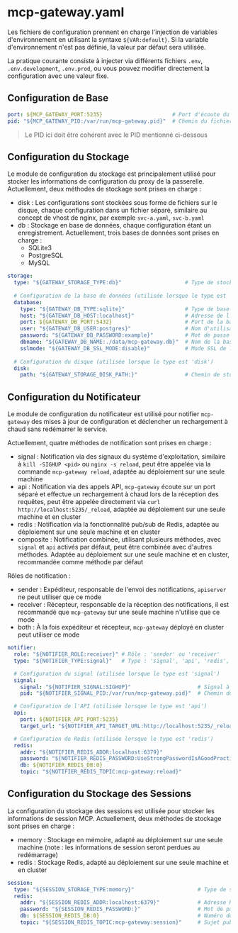 # mcp-gateway.yaml

Les fichiers de configuration prennent en charge l'injection de variables d'environnement en utilisant la syntaxe `${VAR:default}`. Si la variable d'environnement n'est pas définie, la valeur par défaut sera utilisée.

La pratique courante consiste à injecter via différents fichiers `.env`, `.env.development`, `.env.prod`, ou vous pouvez modifier directement la configuration avec une valeur fixe.

## Configuration de Base

```yaml
port: ${MCP_GATEWAY_PORT:5235}                      # Port d'écoute du service
pid: "${MCP_GATEWAY_PID:/var/run/mcp-gateway.pid}"  # Chemin du fichier PID
```

> Le PID ici doit être cohérent avec le PID mentionné ci-dessous

## Configuration du Stockage

Le module de configuration du stockage est principalement utilisé pour stocker les informations de configuration du proxy de la passerelle. Actuellement, deux méthodes de stockage sont prises en charge :
- disk : Les configurations sont stockées sous forme de fichiers sur le disque, chaque configuration dans un fichier séparé, similaire au concept de vhost de nginx, par exemple `svc-a.yaml`, `svc-b.yaml`
- db : Stockage en base de données, chaque configuration étant un enregistrement. Actuellement, trois bases de données sont prises en charge :
    - SQLite3
    - PostgreSQL
    - MySQL

```yaml
storage:
  type: "${GATEWAY_STORAGE_TYPE:db}"                    # Type de stockage : db, disk
  
  # Configuration de la base de données (utilisée lorsque le type est 'db')
  database:
    type: "${GATEWAY_DB_TYPE:sqlite}"                   # Type de base de données (sqlite, postgres, mysql)
    host: "${GATEWAY_DB_HOST:localhost}"                # Adresse de l'hôte de la base de données
    port: ${GATEWAY_DB_PORT:5432}                       # Port de la base de données
    user: "${GATEWAY_DB_USER:postgres}"                 # Nom d'utilisateur de la base de données
    password: "${GATEWAY_DB_PASSWORD:example}"          # Mot de passe de la base de données
    dbname: "${GATEWAY_DB_NAME:./data/mcp-gateway.db}"  # Nom de la base de données ou chemin du fichier
    sslmode: "${GATEWAY_DB_SSL_MODE:disable}"           # Mode SSL de la base de données
  
  # Configuration du disque (utilisée lorsque le type est 'disk')
  disk:
    path: "${GATEWAY_STORAGE_DISK_PATH:}"               # Chemin de stockage des fichiers de données
```

## Configuration du Notificateur

Le module de configuration du notificateur est utilisé pour notifier `mcp-gateway` des mises à jour de configuration et déclencher un rechargement à chaud sans redémarrer le service.

Actuellement, quatre méthodes de notification sont prises en charge :
- signal : Notification via des signaux du système d'exploitation, similaire à `kill -SIGHUP <pid>` ou `nginx -s reload`, peut être appelée via la commande `mcp-gateway reload`, adaptée au déploiement sur une seule machine
- api : Notification via des appels API, `mcp-gateway` écoute sur un port séparé et effectue un rechargement à chaud lors de la réception des requêtes, peut être appelée directement via `curl http://localhost:5235/_reload`, adaptée au déploiement sur une seule machine et en cluster
- redis : Notification via la fonctionnalité pub/sub de Redis, adaptée au déploiement sur une seule machine et en cluster
- composite : Notification combinée, utilisant plusieurs méthodes, avec `signal` et `api` activés par défaut, peut être combinée avec d'autres méthodes. Adaptée au déploiement sur une seule machine et en cluster, recommandée comme méthode par défaut

Rôles de notification :
- sender : Expéditeur, responsable de l'envoi des notifications, `apiserver` ne peut utiliser que ce mode
- receiver : Récepteur, responsable de la réception des notifications, il est recommandé que `mcp-gateway` sur une seule machine n'utilise que ce mode
- both : À la fois expéditeur et récepteur, `mcp-gateway` déployé en cluster peut utiliser ce mode

```yaml
notifier:
  role: "${NOTIFIER_ROLE:receiver}" # Rôle : 'sender' ou 'receiver'
  type: "${NOTIFIER_TYPE:signal}"   # Type : 'signal', 'api', 'redis', ou 'composite'

  # Configuration du signal (utilisée lorsque le type est 'signal')
  signal:
    signal: "${NOTIFIER_SIGNAL:SIGHUP}"                     # Signal à envoyer
    pid: "${NOTIFIER_SIGNAL_PID:/var/run/mcp-gateway.pid}"  # Chemin du fichier PID

  # Configuration de l'API (utilisée lorsque le type est 'api')
  api:
    port: ${NOTIFIER_API_PORT:5235}                                         # Port de l'API
    target_url: "${NOTIFIER_API_TARGET_URL:http://localhost:5235/_reload}"  # Point de terminaison de rechargement

  # Configuration de Redis (utilisée lorsque le type est 'redis')
  redis:
    addr: "${NOTIFIER_REDIS_ADDR:localhost:6379}"                               # Adresse Redis
    password: "${NOTIFIER_REDIS_PASSWORD:UseStrongPasswordIsAGoodPractice}"     # Mot de passe Redis
    db: ${NOTIFIER_REDIS_DB:0}                                                  # Numéro de la base de données Redis
    topic: "${NOTIFIER_REDIS_TOPIC:mcp-gateway:reload}"                         # Sujet pub/sub Redis
```

## Configuration du Stockage des Sessions

La configuration du stockage des sessions est utilisée pour stocker les informations de session MCP. Actuellement, deux méthodes de stockage sont prises en charge :
- memory : Stockage en mémoire, adapté au déploiement sur une seule machine (note : les informations de session seront perdues au redémarrage)
- redis : Stockage Redis, adapté au déploiement sur une seule machine et en cluster

```yaml
session:
  type: "${SESSION_STORAGE_TYPE:memory}"                    # Type de stockage : memory, redis
  redis:
    addr: "${SESSION_REDIS_ADDR:localhost:6379}"            # Adresse Redis
    password: "${SESSION_REDIS_PASSWORD:}"                  # Mot de passe Redis
    db: ${SESSION_REDIS_DB:0}                               # Numéro de la base de données Redis
    topic: "${SESSION_REDIS_TOPIC:mcp-gateway:session}"     # Sujet pub/sub Redis
``` 